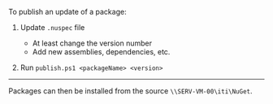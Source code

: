 To publish an update of a package:

1. Update `.nuspec` file

    - At least change the version number
    - Add new assemblies, dependencies, etc.

2. Run `publish.ps1 <packageName> <version>`

---

Packages can then be installed from the source `\\SERV-VM-00\iti\NuGet`.
